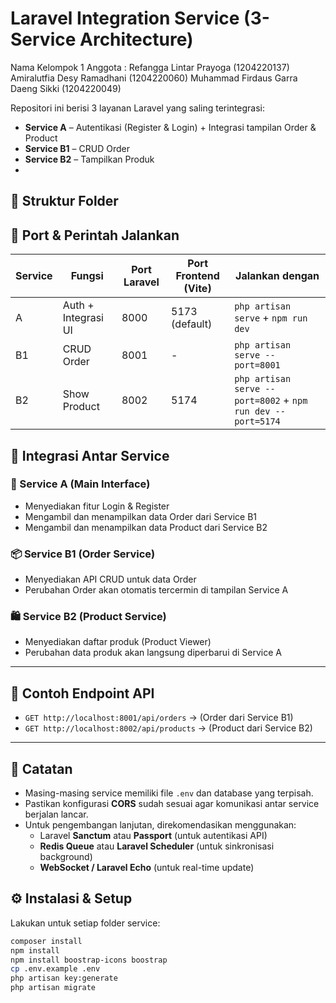 # Laravel Integration Service (3-Service Architecture)

Nama Kelompok 1
Anggota : 
Refangga Lintar Prayoga (1204220137)
Amiralutfia Desy Ramadhani (1204220060)
Muhammad Firdaus Garra Daeng Sikki (1204220049)

Repositori ini berisi 3 layanan Laravel yang saling terintegrasi:

- **Service A** – Autentikasi (Register & Login) + Integrasi tampilan Order & Product
- **Service B1** – CRUD Order
- **Service B2** – Tampilkan Produk
- 

## 🧱 Struktur Folder


## 🚀 Port & Perintah Jalankan

| Service   | Fungsi               | Port Laravel | Port Frontend (Vite) | Jalankan dengan                                 |
|-----------|----------------------|--------------|----------------------|--------------------------------------------------|
| A         | Auth + Integrasi UI  | 8000         | 5173 (default)       | `php artisan serve` + `npm run dev`             |
| B1        | CRUD Order           | 8001         | -                    | `php artisan serve --port=8001`                 |
| B2        | Show Product         | 8002         | 5174                 | `php artisan serve --port=8002` + `npm run dev --port=5174` |


## 🧩 Integrasi Antar Service

### 🔐 Service A (Main Interface)
- Menyediakan fitur Login & Register
- Mengambil dan menampilkan data Order dari Service B1
- Mengambil dan menampilkan data Product dari Service B2

### 📦 Service B1 (Order Service)
- Menyediakan API CRUD untuk data Order
- Perubahan Order akan otomatis tercermin di tampilan Service A

### 🛍️ Service B2 (Product Service)
- Menyediakan daftar produk (Product Viewer)
- Perubahan data produk akan langsung diperbarui di Service A

---

## 🔗 Contoh Endpoint API

- `GET http://localhost:8001/api/orders` → (Order dari Service B1)  
- `GET http://localhost:8002/api/products` → (Product dari Service B2)

---

## 📌 Catatan

- Masing-masing service memiliki file `.env` dan database yang terpisah.
- Pastikan konfigurasi **CORS** sudah sesuai agar komunikasi antar service berjalan lancar.
- Untuk pengembangan lanjutan, direkomendasikan menggunakan:
  - Laravel **Sanctum** atau **Passport** (untuk autentikasi API)
  - **Redis Queue** atau **Laravel Scheduler** (untuk sinkronisasi background)
  - **WebSocket / Laravel Echo** (untuk real-time update)

## ⚙️ Instalasi & Setup

Lakukan untuk setiap folder service:

```bash
composer install
npm install
npm install boostrap-icons boostrap
cp .env.example .env
php artisan key:generate
php artisan migrate

